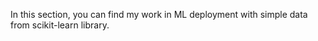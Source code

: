 In this section, you can find my work in ML deployment with simple data from scikit-learn library. 
